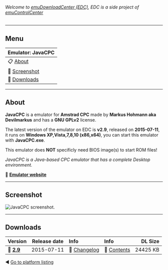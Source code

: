 ###### Welcome to [emuDownloadCenter (EDC)](https://github.com/PhoenixInteractiveNL/emuDownloadCenter/wiki/), EDC is a side project of [emuControlCenter](https://github.com/PhoenixInteractiveNL/emuControlCenter/wiki/)
***
## Menu
| **Emulator: JavaCPC** |
|:---------|
| :clipboard: [About](#about) |
| :sunrise: [Screenshot](#screenshot) |
| :floppy_disk: [Downloads](#downloads) |
***
## About
**JavaCPC** is a emulator for **Amstrad CPC** made by **Markus Hohmann aka Devilmarkus** and has a **GNU GPLv2** license.

The latest version of the emulator on EDC is **v2.9**, released on **2015-07-11**, it runs on **Windows XP,Vista,7,8,10 (x86,x64)**, you can start this emulator with **JavaCPC.exe**.

This emulator does **NOT** specificly need BIOS image(s) to start ROM files!

_JavaCPC is a Java-based CPC emulator that has a complete Desktop environment._

:link: [**Emulator website**](http://cpc-live.com/news.php)
***
## Screenshot
![](https://raw.githubusercontent.com/PhoenixInteractiveNL/emuDownloadCenter/master/hooks/javacpc/screen.jpg "JavaCPC screenshot.")
***
## Downloads
| Version  | Release date  | Info       | Info       | DL Size    |
|:---------|:-------------:|:-----------|:-----------|-----------:|
| :floppy_disk: [**2.9**](https://github.com/PhoenixInteractiveNL/edc-repo0002/raw/master/javacpc/2.9.7z) | 2015-07-11 | :page_facing_up: [Changelog](https://github.com/PhoenixInteractiveNL/edc-repo0002/blob/master/javacpc/2.9_changelog.txt) | :mag_right: [Contents](https://github.com/PhoenixInteractiveNL/edc-repo0002/blob/master/javacpc/2.9_contents.txt) | 24425 KB |

:arrow_backward: [Go to platform listing](https://github.com/PhoenixInteractiveNL/emuDownloadCenter/wiki/EDC-Platform-List)
